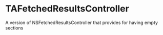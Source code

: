 TAFetchedResultsController
==========================

A version of NSFetchedResultsController that provides for having empty sections